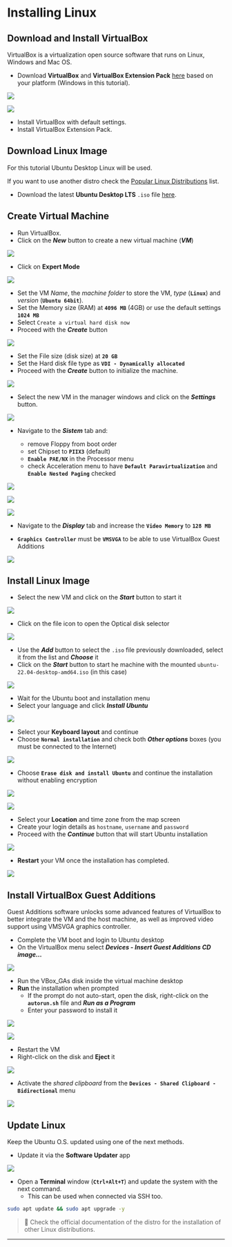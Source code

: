 # Installing Linux

## Download and Install VirtualBox

VirtualBox is a virtualization open source software that runs on Linux, Windows and Mac OS.

- Download **VirtualBox** and **VirtualBox Extension Pack** [here](https://www.virtualbox.org/wiki/Downloads) based on your platform (Windows in this tutorial).

![](1-linux-distributionsassets/image-20220814155217998.png)

![](1-linux-distributionsassets/image-20220814155334144.png)

- Install VirtualBox with default settings.
- Install VirtualBox Extension Pack.

## Download Linux Image

For this tutorial Ubuntu Desktop Linux will be used.

If you want to use another distro check the [Popular Linux Distributions](linux-distributions.md) list.

- Download the latest **Ubuntu Desktop LTS** `.iso` file [here](https://ubuntu.com/download/desktop).

## Create Virtual Machine

- Run VirtualBox.
- Click on the ***New*** button to create a new virtual machine (***VM***)

![](1-linux-distributionsassets/image-20220814160023790.png)

- Click on **Expert Mode**

![](1-linux-distributionsassets/image-20220814163415069.png)

- Set the VM *Name*, the *machine folder* to store the VM, *type* (**`Linux`**) and *version* (**`Ubuntu 64bit`**).
- Set the Memory size (RAM) at **`4096 MB`** (4GB) or use the default settings **`1024 MB`**
- Select `Create a virtual hard disk now`
- Proceed with the ***Create*** button

![](1-linux-distributionsassets/image-20220814162743473.png)

- Set the File size (disk size) at **`20 GB`**
- Set the Hard disk file type as **`VDI - Dynamically allocated`**
- Proceed with the ***Create*** button to initialize the machine.

![](1-linux-distributionsassets/image-20220814164656943.png)

- Select the new VM in the manager windows and click on the ***Settings*** button.

![](1-linux-distributionsassets/image-20220814174252593.png)

- Navigate to the ***Sistem*** tab and:

  - remove Floppy from boot order
  - set Chipset to **`PIIX3`** (default)
  - **`Enable PAE/NX`** in the Processor menu
  - check Acceleration menu to have **`Default Paravirtualization`** and **`Enable Nested Paging`** checked

![](1-linux-distributionsassets/image-20220814174901665.png)

![](1-linux-distributionsassets/image-20220814174955219.png)

![](1-linux-distributionsassets/image-20220814175137011.png)

- Navigate to the ***Display*** tab and increase the **`Video Memory`** to **`128 MB`**

- **`Graphics Controller`** must be **`VMSVGA`** to be able to use VirtualBox Guest Additions

![](1-linux-distributionsassets/image-20220814175228447.png)

## Install Linux Image

- Select the new VM and click on the ***Start*** button to start it

![](1-linux-distributionsassets/image-20220814165535424.png)

- Click on the file icon to open the Optical disk selector

![](1-linux-distributionsassets/image-20220814165746274.png)

- Use the ***Add*** button to select the `.iso` file previously downloaded, select it from the list and ***Choose*** it
- Click on the ***Start*** button to start he machine with the mounted `ubuntu-22.04-desktop-amd64.iso` (in this case)

![](1-linux-distributionsassets/image-20220814170229539.png)

- Wait for the Ubuntu boot and installation menu
- Select your language and click ***Install Ubuntu***

![](1-linux-distributionsassets/image-20220814171602035.png)

- Select your **Keyboard layout** and continue
- Choose **`Normal installation`** and check both ***Other options*** boxes (you must be connected to the Internet)

![](1-linux-distributionsassets/image-20220814171524228.png)

- Choose **`Erase disk and install Ubuntu`** and continue the installation without enabling encryption

![](1-linux-distributionsassets/image-20220814172526947.png)

![](1-linux-distributionsassets/image-20220814172653457.png)

- Select your **Location** and time zone from the map screen
- Create your login details as `hostname`, `username` and `password`
- Proceed with the ***Continue*** button that will start Ubuntu installation

![](1-linux-distributionsassets/image-20220814173136821.png)

- **Restart** your VM once the installation has completed.

![](1-linux-distributionsassets/image-20220814174135011.png)

## Install VirtualBox Guest Additions

Guest Additions software unlocks some advanced features of VirtualBox to better integrate the VM and the host machine, as well as improved video support using VMSVGA graphics controller.

- Complete the VM boot and login to Ubuntu desktop
- On the VirtualBox menu select ***Devices - Insert Guest Additions CD image...***

![](1-linux-distributionsassets/image-20220814180203046.png)

- Run the VBox_GAs disk inside the virtual machine desktop
- **Run** the installation when prompted
  - If the prompt do not auto-start, open the disk, right-click on the **`autorun.sh`** file and ***Run as a Program***
  - Enter your password to install it

![](1-linux-distributionsassets/image-20220814180915886.png)

![](1-linux-distributionsassets/image-20220814181134051.png)

- Restart the VM
- Right-click on the disk and **Eject** it

![](1-linux-distributionsassets/image-20220814181848186.png)

- Activate the *shared clipboard* from the **`Devices - Shared Clipboard - Bidirectional`** menu

![](1-linux-distributionsassets/image-20220814181633168.png)

## Update Linux

Keep the Ubuntu O.S. updated using one of the next methods.

- Update it via the **Software Updater** app

![](1-linux-distributionsassets/image-20220814182124471.png)

- Open a **Terminal** window (**`Ctrl+Alt+T`**) and update the system with the next command.
  - This can be used when connected via SSH too.

```bash
sudo apt update && sudo apt upgrade -y
```

> 📌 Check the official documentation of the distro for the installation of other Linux distributions.

------

